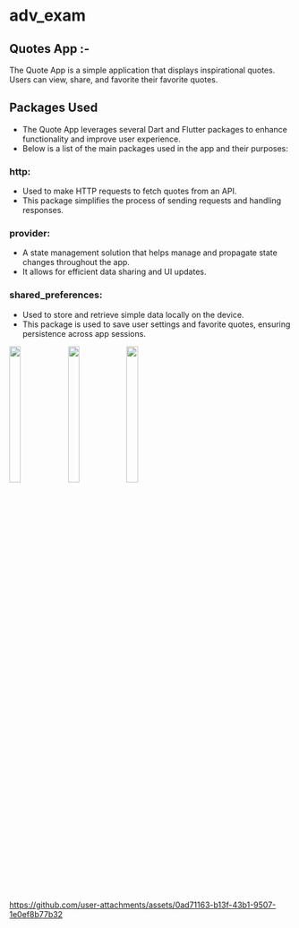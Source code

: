 # adv_exam

## Quotes App :-

The Quote App is a simple application that displays inspirational quotes. Users can view, share, and favorite their favorite quotes. 

## Packages Used
- The Quote App leverages several Dart and Flutter packages to enhance functionality and improve user experience.
- Below is a list of the main packages used in the app and their purposes:

### http: 
- Used to make HTTP requests to fetch quotes from an API.
- This package simplifies the process of sending requests and handling responses.
### provider:
- A state management solution that helps manage and propagate state changes throughout the app.
- It allows for efficient data sharing and UI updates.

### shared_preferences:
- Used to store and retrieve simple data locally on the device.
- This package is used to save user settings and favorite quotes, ensuring persistence across app sessions.
<p>
  <img src ="https://github.com/user-attachments/assets/37f93c41-67bd-45e0-a63d-245f74b20443" height = 25% width = 20%>
    <img src ="https://github.com/user-attachments/assets/e4409746-10c1-4bb4-b9ce-bc65938b3acc" height = 25% width = 20%>
    <img src ="https://github.com/user-attachments/assets/30e762f5-ef4e-47d7-a83b-b583d8521ced" height = 25% width = 20%>
</p>



https://github.com/user-attachments/assets/0ad71163-b13f-43b1-9507-1e0ef8b77b32

